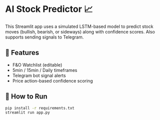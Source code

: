 # AI Stock Predictor 📈

This Streamlit app uses a simulated LSTM-based model to predict stock moves (bullish, bearish, or sideways) along with confidence scores. Also supports sending signals to Telegram.

## 🔧 Features
- F&O Watchlist (editable)
- 5min / 15min / Daily timeframes
- Telegram bot signal alerts
- Price action-based confidence scoring

## 🧪 How to Run
```bash
pip install -r requirements.txt
streamlit run app.py
